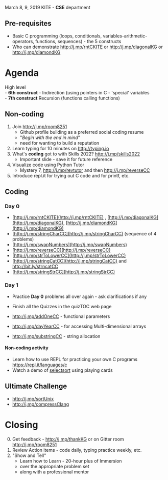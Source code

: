 
March 8, 9, 2019 
KITE - **CSE** department 

## Pre-requisites
  - Basic C programming (loops, conditionals, variables-arithmetic-operators, functions, sequences) - the 5 constructs
  - Who can demonstrate http://j.mp/rntCKITE or http://j.mp/diagonalKG or http://j.mp/diamondKG 


# Agenda

High level  
	 - **6th construct** -  Indirection (using pointers in C - 'special' variables  
	  - **7th construct** Recursion (functions calling functions)  


## Non-coding 

1. Join http://j.mp/room8251  
	- Github profile building as a preferred social coding resume   
	- "_Begin with the end in mind_"  
	-  need for wanting to build a reputation  
2. Learn typing for 10 minutes on http://typing.io 
3. What's **coding** got to with Skills 2022? http://j.mp/skills2022 
	- Important slide - save it for future reference 
4. Visualize code using Python Tutor 
	- Mystery 7, http://j.mp/revtutor and then http://j.mp/reverseCC 
5. Introduce repl.it for trying out C code and for printf, etc. 


## Coding

### Day 0 
-   [http://j.mp/rntCKITE](http://j.mp/rntCKITE)  ,  [http://j.mp/diagonalKG](http://j.mp/diagonalKG),  [http://j.mp/diamondKG](http://j.mp/diamondKG)
-   [http://j.mp/stringCharCC](http://j.mp/stringCharCC)  (sequence of 4 problems)
-   [http://j.mp/swapNumbers](http://j.mp/swapNumbers)
-   [http://j.mp/reverseCC](http://j.mp/reverseCC)
-   [http://j.mp/strToLowerCC](http://j.mp/strToLowerCC)
-   [http://j.mp/stringCatCC](http://j.mp/stringCatCC)  and http://bit.ly/strncatCC
-   [http://j.mp/stringStrCC](http://j.mp/stringStrCC)


### Day 1

- Practice **Day 0** problems all over again - ask clarifications if any
- Finish all the Quizzes in the quizTOC web page 

- http://j.mp/addOneCC - functional parameters  
- http://j.mp/dayYearCC - for accessing Multi-dimensional arrays  
- http://j.mp/substringCC - string allocation 

####  Non-coding activity

  - Learn how to use REPL for practicing your own C programs https://repl.it/languages/c
  - Watch a demo of [selectsort](http://j.mp/selectionSortVideo) using playing cards

## Ultimate Challenge

- http://j.mp/sortUnix 
- http://j.mp/compressClang  

# Closing 
0. Get feedback - http://j.mp/thankKG  or on Gitter room http://j.mp/room8251 
1. Review Action items - code daily, typing practice weekly, etc. 
2. "Show and Tell"	
	-  Learn how to Learn - 20-hour plus of Immersion 
	- over the appropriate problem set 
	- along with a professional mentor 


<!--stackedit_data:
eyJoaXN0b3J5IjpbLTE5MTY5NzYwMDcsLTM5MTQzNDMxLDIxMT
YxODExNDZdfQ==
-->